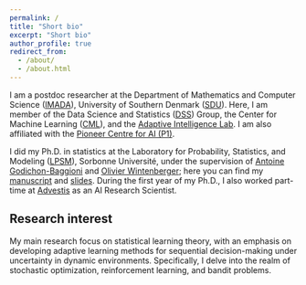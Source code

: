 ```yaml
---
permalink: /
title: "Short bio"
excerpt: "Short bio"
author_profile: true
redirect_from: 
  - /about/
  - /about.html
---
```


I am a postdoc researcher at the Department of Mathematics and Computer Science ([IMADA](https://www.sdu.dk/en/om_sdu/institutter_centre/imada_matematik_og_datalogi)), University of Southern Denmark ([SDU](https://www.sdu.dk/en)). Here, I am member of the Data Science and Statistics ([DSS](https://dss.sdu.dk)) Group, the Center for Machine Learning ([CML](https://www.sdu.dk/en/forskning/machine-learning)), and the [Adaptive Intelligence Lab](https://adinlab.github.io). I am also affiliated with the [Pioneer Centre for AI (P1)](https://www.aicentre.dk).

I did my Ph.D. in statistics at the Laboratory for Probability, Statistics, and Modeling ([LPSM](https://www.lpsm.paris)), Sorbonne Université, under the supervision of [Antoine Godichon-Baggioni](http://godichon.perso.math.cnrs.fr) and [Olivier Wintenberger](http://wintenberger.fr); here you can find my [manuscript](/files/thesis_werge.pdf) and [slides](/files/thesis_slides_werge.pdf). During the first year of my Ph.D., I also worked part-time at [Advestis](https://www.advestis.com) as an AI Research Scientist.

## Research interest
My main research focus on statistical learning theory, with an emphasis on developing adaptive learning methods for sequential decision-making under uncertainty in dynamic environments. Specifically, I delve into the realm of stochastic optimization, reinforcement learning, and bandit problems.
